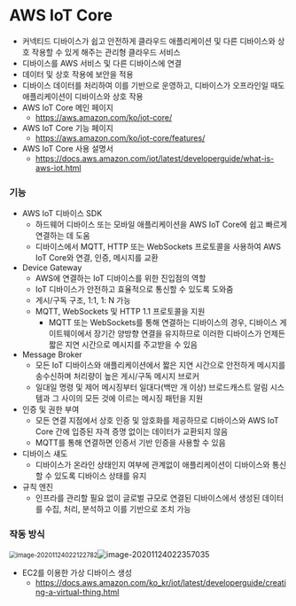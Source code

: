 # AWS IoT Core

- 커넥티드 디바이스가 쉽고 안전하게 클라우드 애플리케이션 및 다른 디바이스와 상호 작용할 수 있게 해주는 관리형 클라우드 서비스
- 디바이스를 AWS 서비스 및 다른 디바이스에 연결
- 데이터 및 상호 작용에 보안을 적용
- 디바이스 데이터를 처리하여 이를 기반으로 운영하고, 디바이스가 오프라인일 때도 애플리케이션이 디바이스와 상호 작용
- AWS IoT Core 메인 페이지
  - https://aws.amazon.com/ko/iot-core/
- AWS IoT Core 기능 페이지
  - https://aws.amazon.com/ko/iot-core/features/
- AWS IoT Core 사용 설명서
  - https://docs.aws.amazon.com/iot/latest/developerguide/what-is-aws-iot.html



### 기능

- AWS IoT 디바이스 SDK
  - 하드웨어 디바이스 또는 모바일 애플리케이션을 AWS IoT Core에 쉽고 빠르게 연결하는 데 도움
  - 디바이스에서 MQTT, HTTP 또는 WebSockets 프로토콜을 사용하여 AWS IoT Core와 연결, 인증, 메시지를 교환
- Device Gateway
  - AWS에 연결하는 IoT 디바이스를 위한 진입점의 역할
  - IoT 디바이스가 안전하고 효율적으로 통신할 수 있도록 도와줌
  - 게시/구독 구조, 1:1, 1: N 가능
  - MQTT, WebSockets 및 HTTP 1.1 프로토콜을 지원
    - MQTT 또는 WebSockets를 통해 연결하는 디바이스의 경우, 디바이스 게이트웨이에서 장기간 양방향 연결을 유지하므로 이러한 디바이스가 언제든 짧은 지연 시간으로 메시지를 주고받을 수 있음
- Message Broker
  - 모든 IoT 디바이스와 애플리케이션에서 짧은 지연 시간으로 안전하게 메시지를 송수신하며 처리량이 높은 게시/구독 메시지 브로커
  - 일대일 명령 및 제어 메시징부터 일대다(백만 개 이상) 브로드캐스트 알림 시스템과 그 사이의 모든 것에 이르는 메시징 패턴을 지원
- 인증 및 권한 부여
  - 모든 연결 지점에서 상호 인증 및 암호화를 제공하므로 디바이스와 AWS IoT Core 간에 입증된 자격 증명 없이는 데이터가 교환되지 않음
  - MQTT를 통해 연결하면 인증서 기반 인증을 사용할 수 있음
- 디바이스 섀도
  - 디바이스가 온라인 상태인지 여부에 관계없이 애플리케이션이 디바이스와 통신할 수 있도록 디바이스 상태를 유지
- 규칙 엔진
  - 인프라를 관리할 필요 없이 글로벌 규모로 연결된 디바이스에서 생성된 데이터를 수집, 처리, 분석하고 이를 기반으로 조치 가능



### 작동 방식

 <img src="C:\Users\chan\AppData\Roaming\Typora\typora-user-images\image-20201124022122782.png" alt="image-20201124022122782" style="zoom:80%;" />![image-20201124022357035](C:\Users\chan\AppData\Roaming\Typora\typora-user-images\image-20201124022357035.png)



- EC2를 이용한 가상 디바이스 생성
  - https://docs.aws.amazon.com/ko_kr/iot/latest/developerguide/creating-a-virtual-thing.html



